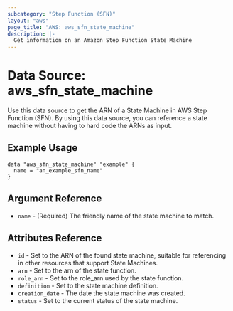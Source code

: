 ```yaml
---
subcategory: "Step Function (SFN)"
layout: "aws"
page_title: "AWS: aws_sfn_state_machine"
description: |-
  Get information on an Amazon Step Function State Machine
---
```


# Data Source: aws_sfn_state_machine

Use this data source to get the ARN of a State Machine in AWS Step
Function (SFN). By using this data source, you can reference a
state machine without having to hard code the ARNs as input.

## Example Usage

```hcl
data "aws_sfn_state_machine" "example" {
  name = "an_example_sfn_name"
}
```

## Argument Reference

* `name` - (Required) The friendly name of the state machine to match.

## Attributes Reference

* `id` - Set to the ARN of the found state machine, suitable for referencing in other resources that support State Machines.
* `arn` - Set to the arn of the state function.
* `role_arn` - Set to the role_arn used by the state function.
* `definition` - Set to the state machine definition.
* `creation_date` - The date the state machine was created.
* `status` - Set to the current status of the state machine.
